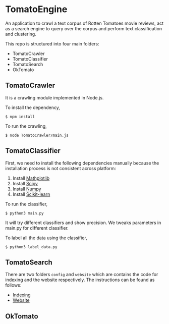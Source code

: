# TomatoEngine
An application to crawl a text corpus of Rotten Tomatoes movie reviews, act as a search engine to query over the corpus and perform text classification and clustering.

This repo is structured into four main folders:
* TomatoCrawler
* TomatoClassifier
* TomatoSearch
* OkTomato

## TomatoCrawler
It is a crawling module implemented in Node.js.

To install the dependency,
```Shell
$ npm install
```

To run the crawling,
```Shell
$ node TomatoCrawler/main.js
```

## TomatoClassifier
First, we need to install the following dependencies manually because the installation process is not consistent across platform:

1. Install [Mathplotlib](http://matplotlib.org/users/installing.html)
2. Install [Scipy](http://www.scipy.org/install.html)
3. Install [Numpy](http://docs.scipy.org/doc/numpy-1.10.1/user/install.html)
4. Install [Scikit-learn](http://scikit-learn.org/stable/install.html)

To run the classifier,
```Shell
$ python3 main.py
```
It will try different classifiers and show precision. We tweaks parameters in main.py for different classifier.

To label all the data using the classifier,
```Shell
$ python3 label_data.py
```

## TomatoSearch
There are two folders `config` and `website` which are contains the code for indexing and the website respectively.
The instructions can be found as follows:
- [Indexing](/TomatoSearch/config/README.md)
- [Website](/TomatoSearch/website/README.md)

## OkTomato

